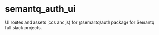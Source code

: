 # semantq_auth_ui
UI routes and assets (ccs and js) for @semantq/auth package for Semantq full stack projects.
